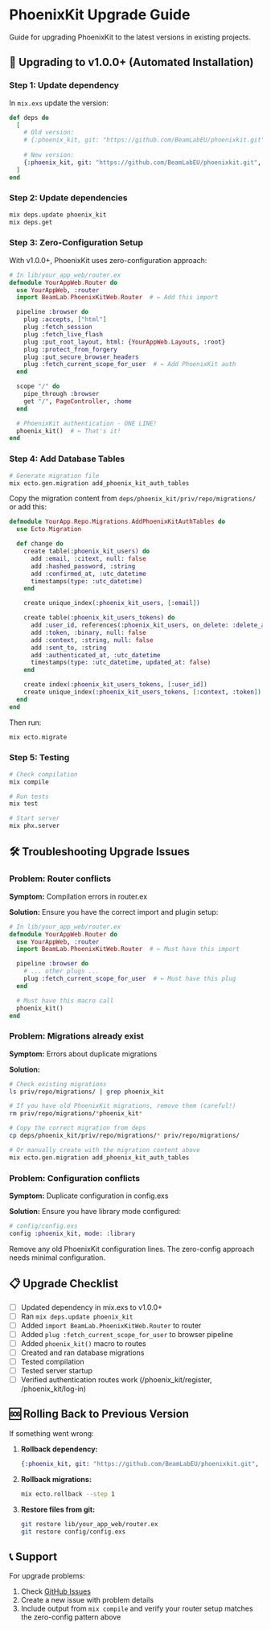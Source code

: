 # PhoenixKit Upgrade Guide

Guide for upgrading PhoenixKit to the latest versions in existing projects.

## 🚀 Upgrading to v1.0.0+ (Automated Installation)

### Step 1: Update dependency

In `mix.exs` update the version:

```elixir
def deps do
  [
    # Old version:
    # {:phoenix_kit, git: "https://github.com/BeamLabEU/phoenixkit.git", tag: "v0.x.x"}
    
    # New version:
    {:phoenix_kit, git: "https://github.com/BeamLabEU/phoenixkit.git", tag: "v1.0.0"}
  ]
end
```

### Step 2: Update dependencies

```bash
mix deps.update phoenix_kit
mix deps.get
```

### Step 3: Zero-Configuration Setup

With v1.0.0+, PhoenixKit uses zero-configuration approach:

```elixir
# In lib/your_app_web/router.ex
defmodule YourAppWeb.Router do
  use YourAppWeb, :router
  import BeamLab.PhoenixKitWeb.Router  # ← Add this import

  pipeline :browser do
    plug :accepts, ["html"]
    plug :fetch_session
    plug :fetch_live_flash
    plug :put_root_layout, html: {YourAppWeb.Layouts, :root}
    plug :protect_from_forgery
    plug :put_secure_browser_headers
    plug :fetch_current_scope_for_user  # ← Add PhoenixKit auth
  end

  scope "/" do
    pipe_through :browser
    get "/", PageController, :home
  end

  # PhoenixKit authentication - ONE LINE!
  phoenix_kit()  # ← That's it!
end
```

### Step 4: Add Database Tables

```bash
# Generate migration file
mix ecto.gen.migration add_phoenix_kit_auth_tables
```

Copy the migration content from `deps/phoenix_kit/priv/repo/migrations/` or add this:

```elixir
defmodule YourApp.Repo.Migrations.AddPhoenixKitAuthTables do
  use Ecto.Migration

  def change do
    create table(:phoenix_kit_users) do
      add :email, :citext, null: false
      add :hashed_password, :string
      add :confirmed_at, :utc_datetime
      timestamps(type: :utc_datetime)
    end

    create unique_index(:phoenix_kit_users, [:email])

    create table(:phoenix_kit_users_tokens) do
      add :user_id, references(:phoenix_kit_users, on_delete: :delete_all), null: false
      add :token, :binary, null: false
      add :context, :string, null: false
      add :sent_to, :string
      add :authenticated_at, :utc_datetime
      timestamps(type: :utc_datetime, updated_at: false)
    end

    create index(:phoenix_kit_users_tokens, [:user_id])
    create unique_index(:phoenix_kit_users_tokens, [:context, :token])
  end
end
```

Then run:
```bash
mix ecto.migrate
```

### Step 5: Testing

```bash
# Check compilation
mix compile

# Run tests
mix test

# Start server
mix phx.server
```

## 🛠️ Troubleshooting Upgrade Issues

### Problem: Router conflicts

**Symptom:** Compilation errors in router.ex

**Solution:**
Ensure you have the correct import and plugin setup:
```elixir
# In lib/your_app_web/router.ex
defmodule YourAppWeb.Router do
  use YourAppWeb, :router
  import BeamLab.PhoenixKitWeb.Router  # ← Must have this import

  pipeline :browser do
    # ... other plugs ...
    plug :fetch_current_scope_for_user  # ← Must have this plug
  end

  # Must have this macro call
  phoenix_kit()
end
```

### Problem: Migrations already exist

**Symptom:** Errors about duplicate migrations

**Solution:**
```bash
# Check existing migrations
ls priv/repo/migrations/ | grep phoenix_kit

# If you have old PhoenixKit migrations, remove them (careful!)
rm priv/repo/migrations/*phoenix_kit*

# Copy the correct migration from deps
cp deps/phoenix_kit/priv/repo/migrations/* priv/repo/migrations/

# Or manually create with the migration content above
mix ecto.gen.migration add_phoenix_kit_auth_tables
```

### Problem: Configuration conflicts

**Symptom:** Duplicate configuration in config.exs

**Solution:**
Ensure you have library mode configured:
```elixir
# config/config.exs
config :phoenix_kit, mode: :library
```

Remove any old PhoenixKit configuration lines. The zero-config approach needs minimal configuration.

## 📋 Upgrade Checklist

- [ ] Updated dependency in mix.exs to v1.0.0+
- [ ] Ran `mix deps.update phoenix_kit`
- [ ] Added `import BeamLab.PhoenixKitWeb.Router` to router
- [ ] Added `plug :fetch_current_scope_for_user` to browser pipeline
- [ ] Added `phoenix_kit()` macro to routes
- [ ] Created and ran database migrations
- [ ] Tested compilation
- [ ] Tested server startup  
- [ ] Verified authentication routes work (/phoenix_kit/register, /phoenix_kit/log-in)

## 🆘 Rolling Back to Previous Version

If something went wrong:

1. **Rollback dependency:**
   ```elixir
   {:phoenix_kit, git: "https://github.com/BeamLabEU/phoenixkit.git", tag: "v0.x.x"}
   ```

2. **Rollback migrations:**
   ```bash
   mix ecto.rollback --step 1
   ```

3. **Restore files from git:**
   ```bash
   git restore lib/your_app_web/router.ex
   git restore config/config.exs
   ```

## 📞 Support

For upgrade problems:

1. Check [GitHub Issues](https://github.com/BeamLabEU/phoenixkit/issues)
2. Create a new issue with problem details
3. Include output from `mix compile` and verify your router setup matches the zero-config pattern above